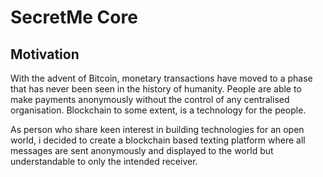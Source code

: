 # SecretMe Core

## Motivation

With the advent of Bitcoin, monetary transactions have moved to a phase that has never been seen in the history of humanity. People are able to make payments anonymously without the control of any centralised organisation. Blockchain to some extent, is a technology for the people.

As person who share keen interest in building technologies for an open world, i decided to create a blockchain based texting platform where all messages are sent anonymously and displayed to the world but understandable to only the intended receiver. 





  
  
